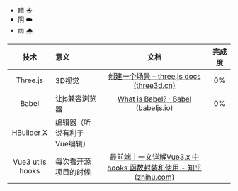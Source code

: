 - 晴 ☀️
- 阴 ☁️
- 雨 🌧️

|         技术         | 意义                       | 文档 |                  完成度                  |
| :------------------: | :------------------------------------ | :----------: | :--------------------------------------------: |
| Three.js | 3D视觉 | [创建一个场景 – three.js docs (three3d.cn)](https://www.three3d.cn/docs/index.html#manual/zh/introduction/Creating-a-scene) | 0% |
|      Babel       | 让js兼容浏览器              | [What is Babel? · Babel (babeljs.io)](https://babeljs.io/docs/) |   0%   |
|    HBuilder X    | 编辑器（听说有利于Vue编辑） |                                                              |        |
| Vue3 utils hooks | 每次看开源项目的时候        | [最前端｜一文详解Vue3.x 中 hooks 函数封装和使用 - 知乎 (zhihu.com)](https://zhuanlan.zhihu.com/p/661652964) |        |
